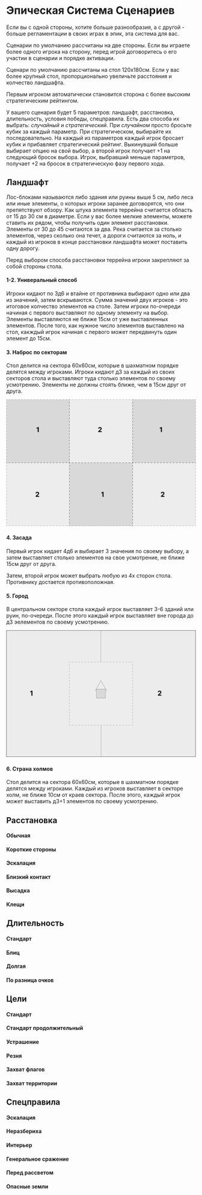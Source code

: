 # Эпическая Система Сценариев

Если вы с одной стороны, хотите больше разнообразия, а с другой - больше регламентации в своих играх в эпик, эта система для вас.

Сценарии по умолчанию рассчитаны на две стороны. Если вы играете более одного игрока на сторону, перед игрой договоритесь о его участии в сценарии и порядке активации.

Сценари по умолчанию рассчитаны на стол 120х180см. Если у вас более крупный стол, пропорционально увеличьте расстояния и колчество ландшафта.

Первым игроком автоматически становится сторона с более высоким стратегическим рейтингом.

У вашего сценария будет 5 параметров: ландшафт, расстановка, длительность, условия победы, спецправила.
Есть два способа их выбрать: _случайный_ и _стратегический_.
При _случайном_ просто бросьте кубик за каждый параметр.
При стратегическом, выбирайте их последовательно. На каждый из параметров каждый игрок бросает кубик и прибавляет стратегический рейтинг. Выкинувший больше выбирает опцию на свой выбор, а второй игрок получает +1 на следующий бросок выбора.
Игрок, выбравший меньше параметров, получает +2 на бросок в стратегическую фазу первого хода.

## Ландшафт

Лос-блоками называются либо здания или руины выше 5 см, либо леса или иные элементы, о которых игроки заранее договорятся, что они препятствуют обзору.
Как штука элемента террейна считается область от 15 до 30 см в диаметре. Если у вас более мелкие элементы, можете ставить их рядом, чтобы получить один элемент расстановки. Элементы от 30 до 45 считаются за два. Река считается за столько элементов, через сколько она течет, а дороги считаются за ноль, и каждый из игроков в конце расстановки ландшафта может поставить одну дорогу.

Перед выбором способа расстановки террейна игроки закрепляют за собой стороны стола.

#### 1-2. Универальный способ

Игроки кидают по 3д6 и втайне от противника выбирают одно или два из значений, затем вскрываются. Сумма значений двух игроков - это итоговое колчество элементов на столе. Затем игроки по-очереди начиная с первого выставляют по одному элементу на выбор. Элементы выставляются не ближе 15см от уже выставленных элементов. После того, как нужное число элементов выставлено на стол, какждый игрок начиная с первого может передвинуть один элемент до 15см.

#### 3. Наброс по секторам

Стол делится на сектора 60х60см, которые в шахматном порядке делятся между игроками.
Игроки кидают д3 за каждый из своих секторов стола и выставляют туда столько элементов по своему усмотрению. Элементы не должны стоять ближе, чем в 15см друг от друга.

![sectors](./sectors.png)

#### 4. Засада

Первый игрок кидает 4д6 и выбирает 3 значения по своему выбору, а затем выставляет столько элементов на свое усмотрение, не ближе 15см друг от друга.

Затем, второй игрок может выбрать любую из 4х сторон стола. Противнику достается противоположная.

#### 5. Город

В центральном секторе стола каждый игрок выставляет 3-6 зданий или руин, по-очереди.
После этого каждый игрок выставляет вне города до д3 эелементов по своему усмотрению.

![city](./city.png)

#### 6. Страна холмов

Стол делится на сектора 60х60см, которые в шахматном порядке делятся между игроками. Каждый из игроков выставляет в секторе холм, не ближе 10см от краев сектора.
После этого, каждый игрок может выставить д3+1 элементов по своему усмотрению.

## Расстановка

#### Обычная

#### Короткие стороны

#### Эскалация

#### Близкий контакт

#### Высадка

#### Клещи

## Длительность

#### Стандарт

#### Блиц

#### Долгая

#### По разница очков

## Цели

#### Стандарт

#### Стандарт продолжительный

#### Устрашение

#### Резня

#### Захват флагов

#### Захват территории

## Спецправила

#### Эскалация

#### Неразбериха

#### Интерьер

#### Генеральное сражение

#### Перед рассветом

#### Опасные земли
